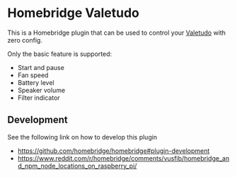 # Homebridge Valetudo

This is a Homebridge plugin that can be used to control your [Valetudo](https://valetudo.cloud) with zero config.

Only the basic feature is supported:

- Start and pause
- Fan speed
- Battery level
- Speaker volume
- Filter indicator

## Development

See the following link on how to develop this plugin

- https://github.com/homebridge/homebridge#plugin-development
- https://www.reddit.com/r/homebridge/comments/vusfib/homebridge_and_npm_node_locations_on_raspberry_pi/
